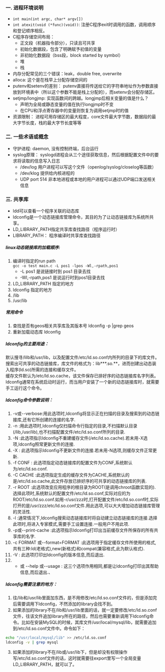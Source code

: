 ### 一. 进程环境说明
+ ```int main(int argc, char* argv[])```
+ ```int atexit(void (*func)(void))```: 注册C程序exit时调用的函数，调用顺序和登记顺序相反。
+ C程序存储空间布局：
	- 正文段（机器指令部分），只读且可共享
	- 初始化数据段，包含了明确赋予初值的变量
	- 非初始化数据段（bss段，block started by symbol）
	- 堆
	- 栈
+ 内存分配常见的三个错误：leak，double free, overwrite
+ alloca: 这个是在栈早上分配存储空间的
+ putenv和setenv的差别： putenv直接将传送给它的字符串地址作为参数直接放到环境表中（所以这个参数不能是栈上分配的），而setenv会分配存储区。
+ setjmp/longjmp: 实现函数间的跨越。longjmp后相关变量的值是什么？
	- 声明为全局或静态变量的值在执行longjmp时不变
	- 在CPU和浮点寄存器中的变量则恢复为调用setjmp时的值 
+ 资源限制： 进程可用存储区的最大程度，core文件最大字节数，数据段的最大字节长度，栈的最大字节长度等等

### 二. 一些术语或概念
+ 守护进程: daemon, 没有控制终端，后台运行
+ syslog原理： syslogd进程会从三个途径获取信息，然后根据配置文件中的要求将读取的信息写入日志
	- /dev/log  用户进程可以写这个文件（openlog/syslog/closelog等函数）
	- /dev/klog 提供给内核进程的
	- UDP port 514 非本地进程或本地的用户进程可以通过UDP端口发送相关信息


### 三. 共享库
- ldd可以查看一个程序关联的动态库
- ldconfig是一个动态链接库管理命令，其目的为了让动态链接库为系统所共享。
- LD_LIBRARY_PATH指定共享库查找路径（程序运行时）
- LIBRARY_PATH： 程序编译时共享库查找路径

##### linux动态链接库的加载顺序:
1. 编译时指定的run path  
```gcc -o test main.c -L pos1 -lpos -Wl,-rpath,pos1```  
	+ -L pos1 是说链接时到 pos1 目录去找  
   + -Wl,-rpath,pos1 是说运行时到pos1目录去找  
2. LD_LIBRARY_PATH 指定的地方  
3. ldconfig 指定的地方  
4. /lib  
5. /usr/lib  

##### 常用命令
1. 查找是否有geos相关共享库及其版本号
ldconfig -p |grep geos
2. 重新加载动态库
ldconfig

##### ldconfig的主要用途：
默认搜寻/lilb和/usr/lib，以及配置文件/etc/ld.so.conf内所列的目录下的库文件。
搜索出可共享的动态链接库，库文件的格式为：lib***.so.**，进而创建出动态装入程序(ld.so)所需的连接和缓存文件。  
缓存文件默认为/etc/ld.so.cache，该文件保存已排好序的动态链接库名字列表。
ldconfig通常在系统启动时运行，而当用户安装了一个新的动态链接库时，就需要手工运行这个命令。  
 
##### ldconfig命令参数说明：
1. -v或--verbose:用此选项时,ldconfig将显示正在扫描的目录及搜索到的动态链接库,还有它所创建的连接的名字.  
2. -n :用此选项时,ldconfig仅扫描命令行指定的目录,不扫描默认目录(/lib,/usr/lib),也不扫描配置文件/etc/ld.so.conf所列的目录.
3. -N :此选项指示ldconfig不重建缓存文件(/etc/ld.so.cache).若未用-X选项,ldconfig照常更新文件的连接.
4. -X : 此选项指示ldconfig不更新文件的连接.若未用-N选项,则缓存文件正常更新.
5. -f CONF : 此选项指定动态链接库的配置文件为CONF,系统默认为/etc/ld.so.conf.
6. -C CACHE :此选项指定生成的缓存文件为CACHE,系统默认的是/etc/ld.so.cache,此文件存放已排好序的可共享的动态链接库的列表.
7. -r ROOT :此选项改变应用程序的根目录为ROOT(是调用chroot函数实现的).选择此项时,系统默认的配置文件/etc/ld.so.conf,实际对应的为ROOT/etc/ld.so.conf.如用-r/usr/zzz时,打开配置文件/etc/ld.so.conf时,实际打开的是/usr/zzz/etc/ld.so.conf文件.用此选项,可以大大增加动态链接库管理的灵活性.
8. -l :通常情况下,ldconfig搜索动态链接库时将自动建立动态链接库的连接.选择此项时,将进入专家模式,需要手工设置连接.一般用户不用此项.
9. -p或--print-cache :此选项指示ldconfig打印出当前缓存文件所保存的所有共享库的名字.
10. -c FORMAT 或--format=FORMAT :此选项用于指定缓存文件所使用的格式,共有三种:ld(老格式),new(新格式)和compat(兼容格式,此为默认格式).
11. -V : 此选项打印出ldconfig的版本信息,而后退出.
12. - 或 --help 或--usage : 这三个选项作用相同,都是让ldconfig打印出其帮助信息,而后退出.、
 
##### ldconfig需要注意的地方：
1. 往/lib和/usr/lib里面加东西，是不用修改/etc/ld.so.conf文件的，但是添加完后需要调用下ldconfig，不然添加的library会找不到。
2. 如果添加的library不在/lib和/usr/lib里面的话，就一定要修改/etc/ld.so.conf文件，往该文件追加library所在的路径，然后也需要重新调用下ldconfig命令。比如在安装MySQL的时候，其库文件/usr/local/mysql/lib，就需要追加到/etc/ld.so.conf文件中。命令如下：

```bash
echo "/usr/local/mysql/lib" >> /etc/ld.so.conf  
ldconfig -v | grep mysql
```
3. 如果添加的library不在/lib或/usr/lib下，但是却没有权限操作写/etc/ld.so.conf文件的话，这时就需要往export里写一个全局变量LD_LIBRARY_PATH，就可以了。